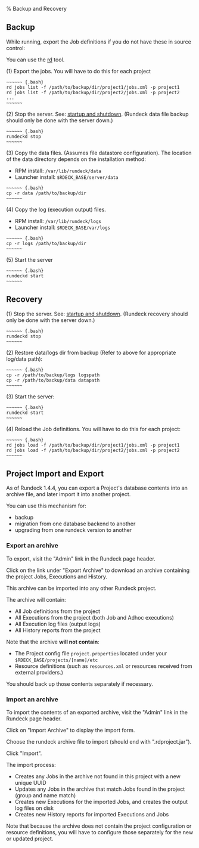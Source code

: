 % Backup and Recovery

## Backup

While running, export the Job definitions if you do not have these in source control:

You can use the [rd] tool. 

(1) Export the jobs. You will have to do this for each project

    ~~~~~~ {.bash}
    rd jobs list -f /path/to/backup/dir/project1/jobs.xml -p project1
    rd jobs list -f /path/to/backup/dir/project2/jobs.xml -p project2
    ...
    ~~~~~~

(2) Stop the server. See: [startup and shutdown](#startup-and-shtudown). (Rundeck data file backup should only be done with the server down.)

    ~~~~~~ {.bash}
    rundeckd stop
    ~~~~~~ 

(3) Copy the data files. (Assumes file datastore configuration). The
location of the data directory depends on the installation method:

   * RPM install: `/var/lib/rundeck/data`
   * Launcher install: `$RDECK_BASE/server/data`

    ~~~~~~ {.bash}
    cp -r data /path/to/backup/dir
    ~~~~~~ 
             
(4) Copy the log (execution output) files.

   * RPM install: `/var/lib/rundeck/logs`
   * Launcher install: `$RDECK_BASE/var/logs`

    ~~~~~~ {.bash}
    cp -r logs /path/to/backup/dir
    ~~~~~~

(5) Start the server

    ~~~~~~ {.bash}
    rundeckd start
    ~~~~~~

[rd]: https://rundeck.github.io/rundeck-cli/

## Recovery

(1) Stop the server. See: [startup and shutdown](startup-and-shtudown.html). (Rundeck recovery should only be done with the server down.)

    ~~~~~~ {.bash}
    rundeckd stop
    ~~~~~~ 

(2) Restore data/logs dir from backup (Refer to above for appropriate log/data path):

    ~~~~~~ {.bash}
    cp -r /path/to/backup/logs logspath
    cp -r /path/to/backup/data datapath
    ~~~~~~ 


(3) Start the server:

    ~~~~~~ {.bash}
    rundeckd start
    ~~~~~~ 

(4) Reload the Job definitions. You will have to do this for each project:

    ~~~~~~ {.bash}
    rd jobs load -f /path/to/backup/dir/project1/jobs.xml -p project1
    rd jobs load -f /path/to/backup/dir/project2/jobs.xml -p project2
    ~~~~~~ 

## Project Import and Export

As of Rundeck 1.4.4, you can export a Project's database contents into an archive file, and later import it into another project.

You can use this mechanism for:

* backup
* migration from one database backend to another
* upgrading from one rundeck version to another

### Export an archive

To export, visit the "Admin" link in the Rundeck page header.

Click on the link under "Export Archive" to download an archive containing the project Jobs, Executions and History.

This archive can be imported into any other Rundeck project.

The archive will contain:

* All Job definitions from the project
* All Executions from the project (both Job and Adhoc executions)
* All Execution log files (output logs)
* All History reports from the project

Note that the archive **will not contain**:

* The Project config file `project.properties` located under your `$RDECK_BASE/projects/[name]/etc`
* Resource definitions (such as `resources.xml` or resources received from external providers.)

You should back up those contents separately if necessary.

### Import an archive

To import the contents of an exported archive, visit the "Admin" link in the Rundeck page header.

Click on "Import Archive" to display the import form.  

Choose the rundeck archive file to import (should end with ".rdproject.jar").

Click "Import".

The import process:

* Creates any Jobs in the archive not found in this project with a new unique UUID
* Updates any Jobs in the archive that match Jobs found in the project (group and name match)
* Creates new Executions for the imported Jobs, and creates the output log files on disk
* Creates new History reports for imported Executions and Jobs

Note that because the archive does not contain the project configuration or resource definitions, you
will have to configure those separately for the new or updated project.